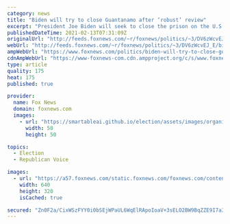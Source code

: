 ```yaml
---
category: news
title: "Biden will try to close Guantanamo after ‘robust’ review"
excerpt: "President Joe Biden will seek to close the prison on the U.S. base at Guantanamo Bay following a review process, resuming a project begun under the Obama administration, the White House said Friday."
publishedDateTime: 2021-02-13T07:31:09Z
originalUrl: "http://feeds.foxnews.com/~r/foxnews/politics/~3/DV6zWcvEJ_E/biden-will-try-to-close-guantanamo-after-robust-review"
webUrl: "http://feeds.foxnews.com/~r/foxnews/politics/~3/DV6zWcvEJ_E/biden-will-try-to-close-guantanamo-after-robust-review"
ampWebUrl: "https://www.foxnews.com/politics/biden-will-try-to-close-guantanamo-after-robust-review.amp"
cdnAmpWebUrl: "https://www-foxnews-com.cdn.ampproject.org/c/s/www.foxnews.com/politics/biden-will-try-to-close-guantanamo-after-robust-review.amp"
type: article
quality: 175
heat: 175
published: true

provider:
  name: Fox News
  domain: foxnews.com
  images:
    - url: "https://smartableai.github.io/election/assets/images/organizations/foxnews.com-50x50.jpg"
      width: 50
      height: 50

topics:
  - Election
  - Republican Voice

images:
  - url: "https://a57.foxnews.com/static.foxnews.com/foxnews.com/content/uploads/2021/02/640/320/GettyImages-617712896.jpg?ve=1&tl=1"
    width: 640
    height: 320
    isCached: true

secured: "Zn0F2a/CixWSzFYY0i0bSEjWPaUL6WqElRApoIoaV+3sELO2BW9BqZZE9I7a3ZKImHCirNQzVdaq9/0GRtx9SA/cT3CuR7YcYsUlb7TH6HVGLhMe6++WPxqfyNNoUbWjxbvQn09BH4Fc7Ki3/OvRs4Amxfly/UUn22AQj3b5KBdTjph8nPg6zy1pqmk8vDIhIoD3JnjBDolsvghnlm+egpWm2yKSVK06ebUjfHX17QK2UeQNvWkYDm6BrNowsi3Nkofdy/6RPxHSMIirlsmx+4vK9JgzWIoMQZEc90FW3IO/JRFzWNosxIy1MLdkf77CnQLoWGEzTyePYSBRBdljxkZG7kI1RTYYbsH0gs9ACTE=;1gAYZcoFXp16nx9WhiQdpw=="
---
```


